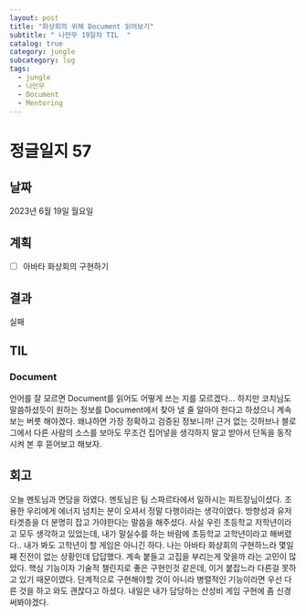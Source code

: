 ```yaml
---
layout: post
title: "화상회의 위해 Document 읽어보기"
subtitle: " 나만무 19일차 TIL  "
catalog: true
category: jungle
subcategory: log
tags:
  - jungle
  - 나만무
  - Document
  - Mentoring
---
```


# 정글일지 57

## 날짜

2023년 6월 19일 월요일

## 계획

- [ ] 아바타 화상회의 구현하기

## 결과

실패

## TIL

### Document

언어를 잘 모르면 Document를 읽어도 어떻게 쓰는 지를 모르겠다... 하지만 코치님도 말씀하셨듯이 원하는 정보를 Document에서 찾아 낼 줄 알아야 한다고 하셨으니 계속 보는 버릇 해야겠다. 왜냐하면 가장 정확하고 검증된 정보니까! 근거 없는 깃허브나 블로그에서 다른 사람의 소스를 보아도 무조건 집어넣을 생각하지 말고 받아서 단독을 동작시켜 본 후 뜯어보고 해보자.

## 회고

오늘 멘토님과 면담을 하였다. 멘토님은 팀 스파르타에서 일하시는 파트장님이셨다. 조용한 우리에게 에너지 넘치는 분이 오셔서 정말 다행이라는 생각이였다. 방향성과 유저 타겟층을 더 분명히 잡고 가야한다는 말씀을 해주셨다. 사실 우린 초등학교 저학년이라고 모두 생각하고 있었는데, 내가 말실수를 하는 바람에 초등학교 고학년이라고 해버렸다.. 내가 봐도 고학년이 할 게임은 아니긴 하다. 나는 아바타 화상회의 구현하느라 몇일 째 진전이 없는 상황인데 답답했다. 계속 붙들고 고집을 부리는게 맞을까 라는 고민이 많았다. 핵심 기능이자 기술적 챌린지로 좋은 구현인것 같은데, 이거 붙잡느라 다른걸 못하고 있기 때문이였다. 단계적으로 구현해야할 것이 아니라 병렬적인 기능이라면 우선 다른 것을 하고 와도 괜찮다고 하셨다. 내일은 내가 담당하는 산성비 게임 구현에 좀 신경써봐야겠다.
